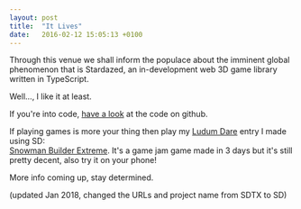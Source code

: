 ```yaml
---
layout: post
title:  "It Lives"
date:   2016-02-12 15:05:13 +0100
---
```

Through this venue we shall inform the populace about the imminent global phenomenon that is Stardazed,
an in-development web 3D game library written in TypeScript.

Well…, I like it at least.

If you're into code, [have a look][repo] at the code on github.<br>

If playing games is more your thing then play my [Ludum Dare][ld] entry I made using SD:<br>
[Snowman Builder Extreme][sbe].
It's a game jam game made in 3 days but it's still pretty decent, also try it on your phone!

More info coming up, stay determined.

(updated Jan 2018, changed the URLs and project name from SDTX to SD)

[repo]: https://github.com/stardazed/stardazed
[ld]: http://ludumdare.com/compo
[sbe]: http://zenmumbler.net/ld34/
